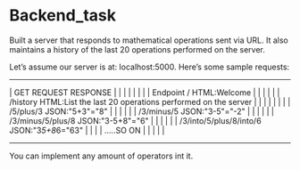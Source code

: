# Backend_task
Built a server that responds to mathematical operations sent via URL. It also maintains a history of the last 20 operations performed on the server.



Let’s assume our server is at: localhost:5000. Here’s some sample requests:
_______________________________________________________________________________________________________________________
|                                              GET REQUEST                              RESPONSE                      |
|                                                                                                                     |
|                                                                                                                     |
|                                                                                                                     |
|        Endpoint                                   /                                  HTML:Welcome                   |    |                                                                                                                     |
|                                                                                                                     |
|                                            /history        HTML:List the last 20 operations performed on the server |    |                                                                                                                     |
|                                                                                                                     |
|                                                                                                                     |
|                                            /5/plus/3                                JSON:"5+3"="8"                  |
|                                                                                                                     |
|                                                                                                                     |
|                                             /3/minus/5                               JSON:"3-5"="-2"                |
|                                                                                                                     |
|                                                                                                                     |
|                                          /3/minus/5/plus/8                           JSON:"3-5+8"="6"               |
|                                                                                                                     |
|                                                                                                                     |
|                                       /3/into/5/plus/8/into/6                       JSON:"3*5+8*6="63"              |    |                                                                                                                     |
|      .....SO ON                                                                                                     |
|                                                                                                                     |
|                                                                                                                     |
_______________________________________________________________________________________________________________________

You can implement any amount of operators int it.
